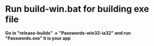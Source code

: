 # Run build-win.bat for building exe file

**Go in "release-builds" -> "Passwords-win32-ia32" and run "Passwords.exe" it is your app**
